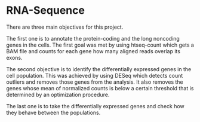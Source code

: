 # RNA-Sequence
There are three main objectives for this project. 

The first one is to annotate the protein-coding and the long noncoding genes in the cells. The first goal was met by using htseq-count which gets a BAM file and counts for each gene how many aligned reads overlap its exons.

The second objective is to identify the differentially expressed genes in the cell population. This was achieved by using DESeq which detects count outliers and removes those genes from the analysis. It also removes the genes whose mean of normalized counts is below a certain threshold that is determined by an optimization procedure.

The last one is to take the differentially expressed genes and check how they behave between the populations.
